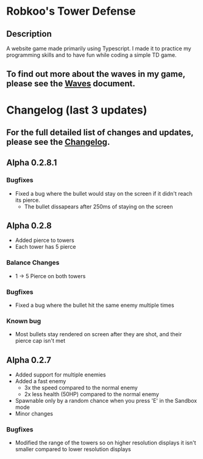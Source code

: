 # Robkoo's Tower Defense

## Description
A website game made primarily using Typescript. I made it to practice my programming skills and to have fun while coding a simple TD game.

## To find out more about the waves in my game, please see the [Waves](ENEMYWAVES.md) document.

# Changelog (last 3 updates)

## For the full detailed list of changes and updates, please see the [Changelog](CHANGELOG.md).

## Alpha 0.2.8.1

### Bugfixes
- Fixed a bug where the bullet would stay on the screen if it didn't reach its pierce.
    - The bullet dissapears after 250ms of staying on the screen

## Alpha 0.2.8
- Added pierce to towers
- Each tower has 5 pierce

### Balance Changes
- 1 -> 5 Pierce on both towers

### Bugfixes
- Fixed a bug where the bullet hit the same enemy multiple times

### Known bug
- Most bullets stay rendered on screen after they are shot, and their pierce cap isn't met

## Alpha 0.2.7
- Added support for multiple enemies
- Added a fast enemy
    - 3x the speed compared to the normal enemy 
    - 2x less health (50HP) compared to the normal enemy 
- Spawnable only by a random chance when you press 'E' in the Sandbox mode
- Minor changes

### Bugfixes
- Modified the range of the towers so on higher resolution displays it isn't smaller compared to lower resolution displays